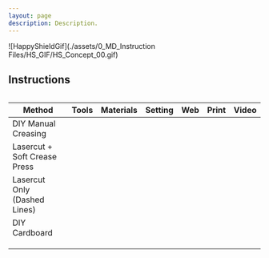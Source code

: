 ```yaml
---
layout: page
description: Description.
---
```


![HappyShieldGif](./assets/0_MD_Instruction Files/HS_GIF/HS_Concept_00.gif)

## Instructions

<div style="overflow-x:auto;">

| Method                            | Tools | Materials | Setting | Web | Print | Video |
|-----------------------------------|-------|-----------|---------|--------------|-------|-------|
| DIY Manual Creasing |       |           |         |          [<i class="em em-iphone" aria-role="presentation" aria-label="MOBILE PHONE"></i>](./manual-creasing-straight-line/en/)   |       |       |
| Lasercut + Soft Crease Press            |       |           |         |              |       |       |
| Lasercut Only (Dashed Lines)           |       |           |         |              |       |       |
| DIY Cardboard  |       |           |         |              |       |       |
|                                   |       |           |         |              |       |       |
|                                   |       |           |         |              |       |       |
|                                   |       |           |         |              |       |       |

</div>
